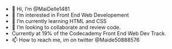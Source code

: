- 👋 Hi, I’m @MaiDelle1481
- 👀 I’m interested in Front End Web Developement
- 🌱 I’m currently learning HTML and CSS
- 💞️ I’m looking to collaborate and review code. 
- Currently at 19% of the Codecademy Front End Web Dev Track.
- 📫 How to reach me, im on twitter @Maide50888576 

<!---
MaiDelle1481/MaiDelle1481 is a ✨ special ✨ repository because its `README.md` (this file) appears on your GitHub profile.
You can click the Preview link to take a look at your changes.
--->
